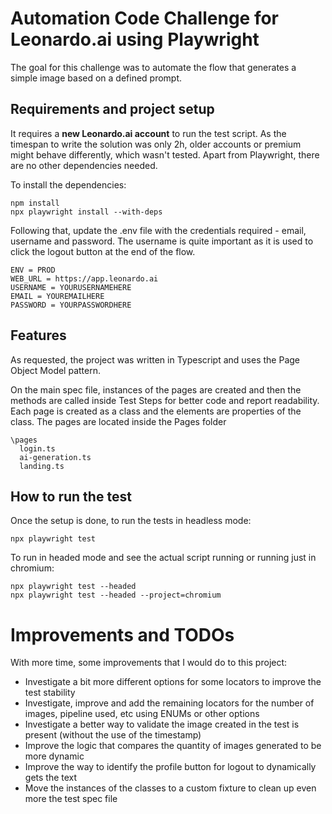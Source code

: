 # Automation Code Challenge for Leonardo.ai using Playwright

The goal for this challenge was to automate the flow that generates a simple image based on a defined prompt.

## Requirements and project setup

It requires a **new Leonardo.ai account** to run the test script. As the timespan to write the solution was only 2h, older accounts or premium might behave differently, which wasn't tested.
Apart from Playwright, there are no other dependencies needed.

To install the dependencies:

```
npm install
npx playwright install --with-deps
```

Following that, update the .env file with the credentials required - email, username and password.
The username is quite important as it is used to click the logout button at the end of the flow.

```
ENV = PROD
WEB_URL = https://app.leonardo.ai
USERNAME = YOURUSERNAMEHERE
EMAIL = YOUREMAILHERE
PASSWORD = YOURPASSWORDHERE

```

## Features

As requested, the project was written in Typescript and uses the Page Object Model pattern.

On the main spec file, instances of the pages are created and then the methods are called inside Test Steps for better code and report readability.
Each page is created as a class and the elements are properties of the class. The pages are located inside the Pages folder

```
\pages
  login.ts
  ai-generation.ts
  landing.ts
```

## How to run the test

Once the setup is done, to run the tests in headless mode:

```
npx playwright test
```

To run in headed mode and see the actual script running or running just in chromium:

```
npx playwright test --headed
npx playwright test --headed --project=chromium
```

# Improvements and TODOs

With more time, some improvements that I would do to this project:
- Investigate a bit more different options for some locators to improve the test stability
- Investigate, improve and add the remaining locators for the number of images, pipeline used, etc using ENUMs or other options
- Investigate a better way to validate the image created in the test is present (without the use of the timestamp)
- Improve the logic that compares the quantity of images generated to be more dynamic
- Improve the way to identify the profile button for logout to dynamically gets the text
- Move the instances of the classes to a custom fixture to clean up even more the test spec file

